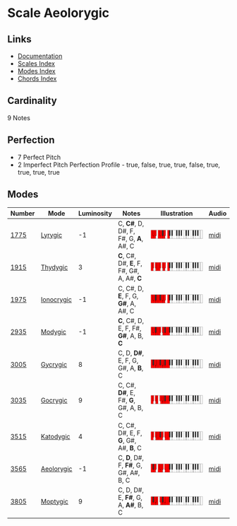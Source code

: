 # Scale Aeolorygic

## Links

- [Documentation](README.md)
- [Scales Index](Scales.md)
- [Modes Index](Modes.md)
- [Chords Index](Chords.md)

## Cardinality

9 Notes

## Perfection

- 7 Perfect Pitch
- 2 Imperfect Pitch
Perfection Profile - true, false, true, true, false, true, true, true, true

## Modes

| Number | Mode | Luminosity | Notes | Illustration | Audio |
|--------|------|------------|-------|--------------|-------|
| [1775](https://ianring.com/musictheory/scales/1775) | [Lyrygic](ModeLyrygic.md) | -1 | C, **C#**, D, D#, F, F#, G, **A**, A#, C | ![CNaturalLyrygic](ModeCNaturalLyrygic.png) | [midi](https://github.com/edipermadi/music/blob/main/docs/ModeCNaturalLyrygic.mid?raw=true) | 
| [1915](https://ianring.com/musictheory/scales/1915) | [Thydygic](ModeThydygic.md) | 3 | **C**, C#, D#, **E**, F, F#, G#, A, A#, **C** | ![CNaturalThydygic](ModeCNaturalThydygic.png) | [midi](https://github.com/edipermadi/music/blob/main/docs/ModeCNaturalThydygic.mid?raw=true) | 
| [1975](https://ianring.com/musictheory/scales/1975) | [Ionocrygic](ModeIonocrygic.md) | -1 | C, C#, D, **E**, F, G, **G#**, A, A#, C | ![CNaturalIonocrygic](ModeCNaturalIonocrygic.png) | [midi](https://github.com/edipermadi/music/blob/main/docs/ModeCNaturalIonocrygic.mid?raw=true) | 
| [2935](https://ianring.com/musictheory/scales/2935) | [Modygic](ModeModygic.md) | -1 | **C**, C#, D, E, F, F#, **G#**, A, B, **C** | ![CNaturalModygic](ModeCNaturalModygic.png) | [midi](https://github.com/edipermadi/music/blob/main/docs/ModeCNaturalModygic.mid?raw=true) | 
| [3005](https://ianring.com/musictheory/scales/3005) | [Gycrygic](ModeGycrygic.md) | 8 | C, D, **D#**, E, F, G, G#, A, **B**, C | ![CNaturalGycrygic](ModeCNaturalGycrygic.png) | [midi](https://github.com/edipermadi/music/blob/main/docs/ModeCNaturalGycrygic.mid?raw=true) | 
| [3035](https://ianring.com/musictheory/scales/3035) | [Gocrygic](ModeGocrygic.md) | 9 | C, C#, **D#**, E, F#, **G**, G#, A, B, C | ![CNaturalGocrygic](ModeCNaturalGocrygic.png) | [midi](https://github.com/edipermadi/music/blob/main/docs/ModeCNaturalGocrygic.mid?raw=true) | 
| [3515](https://ianring.com/musictheory/scales/3515) | [Katodygic](ModeKatodygic.md) | 4 | C, C#, D#, E, F, **G**, G#, A#, **B**, C | ![CNaturalKatodygic](ModeCNaturalKatodygic.png) | [midi](https://github.com/edipermadi/music/blob/main/docs/ModeCNaturalKatodygic.mid?raw=true) | 
| [3565](https://ianring.com/musictheory/scales/3565) | [Aeolorygic](ModeAeolorygic.md) | -1 | C, **D**, D#, F, **F#**, G, G#, A#, B, C | ![CNaturalAeolorygic](ModeCNaturalAeolorygic.png) | [midi](https://github.com/edipermadi/music/blob/main/docs/ModeCNaturalAeolorygic.mid?raw=true) | 
| [3805](https://ianring.com/musictheory/scales/3805) | [Moptygic](ModeMoptygic.md) | 9 | C, D, D#, E, **F#**, G, A, **A#**, B, C | ![CNaturalMoptygic](ModeCNaturalMoptygic.png) | [midi](https://github.com/edipermadi/music/blob/main/docs/ModeCNaturalMoptygic.mid?raw=true) | 
